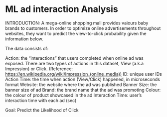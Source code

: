 # ML ad interaction Analysis
INTRODUCTION:
A mega-online shopping mall provides vaiours baby brands to customers. In order to optimize online advertisements throughout websites, they want to predict the view-to-click probability given the information below.

The data consists of:

Action: the “interactions” that users completed when online ad was exposed. There are two types of actions in this dataset, View (a.k.a Impression) or Click. (Reference: https://en.wikipedia.org/wiki/Impression_(online_media)) ID: unique user IDs Action Time: the time when action (View/Click) happened, in microseconds format Website: the website where the ad was published Banner Size: the banner size of ad Brand: the brand name that the ad was promoting Colour: the colour of product showcased in the ad Interaction Time: user’s interaction time with each ad (sec)

Goal: Predict the Likelihood of Click
